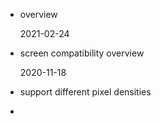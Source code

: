 - overview

  2021-02-24  

- screen compatibility overview  

  2020-11-18

- support different pixel densities  

  

- 